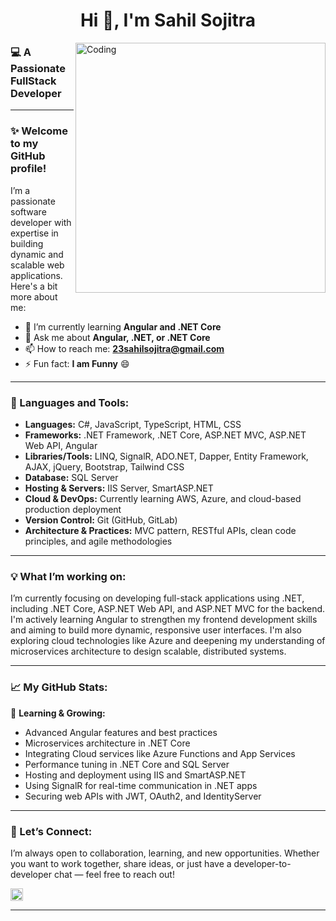 <h1 align="center">Hi 👋, I'm Sahil Sojitra</h1> 
<img align="right" margin-bottom: 15px; alt="Coding" width="400" src="https://cdn.dribbble.com/users/1162077/screenshots/3848914/programmer.gif">

<h3 align="left">💻 A Passionate FullStack Developer</h3>

---

### ✨ Welcome to my GitHub profile!

I’m a passionate software developer with expertise in building dynamic and scalable web applications. Here's a bit more about me:

- 🌱 I’m currently learning **Angular and .NET Core**
- 💬 Ask me about **Angular, .NET, or .NET Core**
- 📫 How to reach me: **23sahilsojitra@gmail.com**
- ⚡ Fun fact: **I am Funny** 😄

---

### 🚀 Languages and Tools:
- **Languages:** C#, JavaScript, TypeScript, HTML, CSS
- **Frameworks:** .NET Framework, .NET Core, ASP.NET MVC, ASP.NET Web API, Angular
- **Libraries/Tools:** LINQ, SignalR, ADO.NET, Dapper, Entity Framework, AJAX, jQuery, Bootstrap, Tailwind CSS
- **Database:** SQL Server
- **Hosting & Servers:** IIS Server, SmartASP.NET
- **Cloud & DevOps:** Currently learning AWS, Azure, and cloud-based production deployment
- **Version Control:** Git (GitHub, GitLab)
- **Architecture & Practices:** MVC pattern, RESTful APIs, clean code principles, and agile methodologies

---

### 💡 What I’m working on:
I’m currently focusing on developing full-stack applications using .NET, including .NET Core, ASP.NET Web API, and ASP.NET MVC for the backend. I'm actively learning Angular to strengthen my frontend development skills and aiming to build more dynamic, responsive user interfaces. I'm also exploring cloud technologies like Azure and deepening my understanding of microservices architecture to design scalable, distributed systems.

---

### 📈 My GitHub Stats:
🌱 **Learning & Growing:**
- Advanced Angular features and best practices
- Microservices architecture in .NET Core
- Integrating Cloud services like Azure Functions and App Services
- Performance tuning in .NET Core and SQL Server
- Hosting and deployment using IIS and SmartASP.NET
- Using SignalR for real-time communication in .NET apps
- Securing web APIs with JWT, OAuth2, and IdentityServer

---

### 🤝 Let’s Connect:
I’m always open to collaboration, learning, and new opportunities. Whether you want to work together, share ideas, or just have a developer-to-developer chat — feel free to reach out!

<p align="left">
<a href="https://linkedin.com/in/sahil-sojitra-370bbb22a" target="blank">
    <img align="center" src="https://raw.githubusercontent.com/rahuldkjain/github-profile-readme-generator/master/src/images/icons/Social/linked-in-alt.svg" alt="sahil-sojitra-370bbb22a" height="20" width="20" />
</a>
</p>

---
